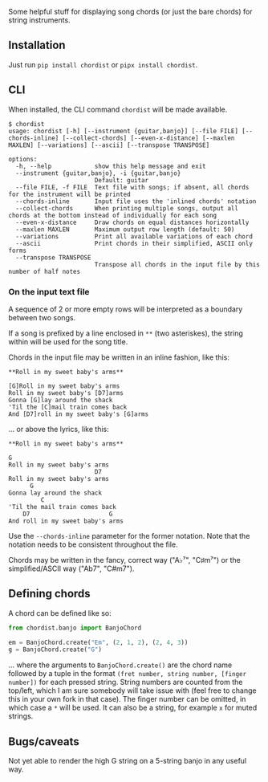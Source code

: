 Some helpful stuff for displaying song chords (or just the bare chords) for string instruments.

## Installation

Just run `pip install chordist` or `pipx install chordist`.

## CLI

When installed, the CLI command `chordist` will be made available.

```shell
$ chordist
usage: chordist [-h] [--instrument {guitar,banjo}] [--file FILE] [--chords-inline] [--collect-chords] [--even-x-distance] [--maxlen MAXLEN] [--variations] [--ascii] [--transpose TRANSPOSE]

options:
  -h, --help            show this help message and exit
  --instrument {guitar,banjo}, -i {guitar,banjo}
                        Default: guitar
  --file FILE, -f FILE  Text file with songs; if absent, all chords for the instrument will be printed
  --chords-inline       Input file uses the 'inlined chords' notation
  --collect-chords      When printing multiple songs, output all chords at the bottom instead of individually for each song
  --even-x-distance     Draw chords on equal distances horizontally
  --maxlen MAXLEN       Maximum output row length (default: 50)
  --variations          Print all available variations of each chord
  --ascii               Print chords in their simplified, ASCII only forms
  --transpose TRANSPOSE
                        Transpose all chords in the input file by this number of half notes
```

### On the input text file

A sequence of 2 or more empty rows will be interpreted as a boundary between two songs.

If a song is prefixed by a line enclosed in `**` (two asteriskes), the string within will be used for the song title.

Chords in the input file may be written in an inline fashion, like this:

```
**Roll in my sweet baby's arms**

[G]Roll in my sweet baby's arms
Roll in my sweet baby's [D7]arms
Gonna [G]lay around the shack
'Til the [C]mail train comes back
And [D7]roll in my sweet baby's [G]arms
```
... or above the lyrics, like this:

```
**Roll in my sweet baby's arms**

G
Roll in my sweet baby's arms
                        D7
Roll in my sweet baby's arms
      G
Gonna lay around the shack
         C
'Til the mail train comes back
    D7                      G
And roll in my sweet baby's arms
```
Use the `--chords-inline` parameter for the former notation. Note that the notation needs to be consistent throughout the file.

Chords may be written in the fancy, correct way ("A♭⁷", "C♯m⁷") or the simplified/ASCII way ("Ab7", "C#m7").

## Defining chords

A chord can be defined like so:

```python
from chordist.banjo import BanjoChord

em = BanjoChord.create("Em", (2, 1, 2), (2, 4, 3))
g = BanjoChord.create("G")
```

... where the arguments to `BanjoChord.create()` are the chord name followed by a tuple in the format `(fret number, string number, [finger number])` for each pressed string. String numbers are counted from the top/left, which I am sure somebody will take issue with (feel free to change this in your own fork in that case). The finger number can be omitted, in which case a `*` will be used. It can also be a string, for example `x` for muted strings.

## Bugs/caveats

Not yet able to render the high G string on a 5-string banjo in any useful way.
